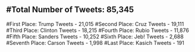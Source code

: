 #Total Number of Tweets: 85,345 
---
#First Place: Trump Tweets - 21,015
#Second Place: Cruz Tweets - 19,111
#Third Place: Clinton Tweets - 18,215
#Fourth Place: Rubio Tweets - 11,876
#Fifth Place: Sanders Tweets - 10,252
#Sixth Place: Jeb! Tweets - 2,688
#Seventh Place: Carson Tweets - 1,998
#Last Place: Kasich Tweets - 191
